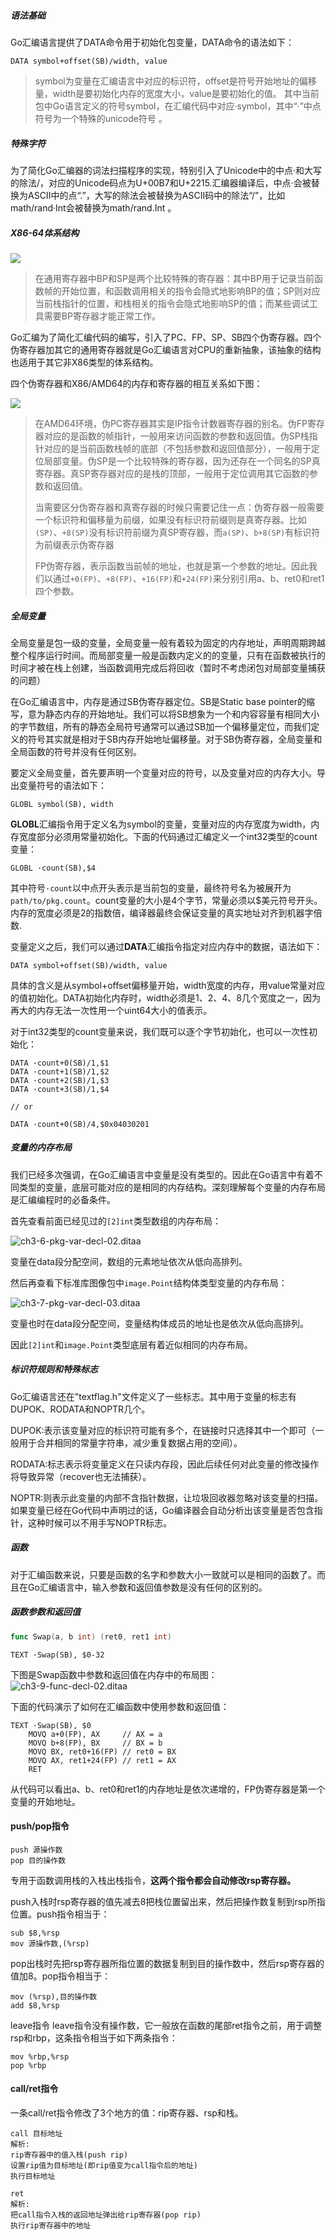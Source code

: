 ##### 语法基础

Go汇编语言提供了DATA命令用于初始化包变量，DATA命令的语法如下：

```
DATA symbol+offset(SB)/width, value
```
> symbol为变量在汇编语言中对应的标识符，offset是符号开始地址的偏移量，width是要初始化内存的宽度大小，value是要初始化的值。
> 其中当前包中Go语言定义的符号symbol，在汇编代码中对应·symbol，其中“·”中点符号为一个特殊的unicode符号 。

##### 特殊字符
为了简化Go汇编器的词法扫描程序的实现，特别引入了Unicode中的中点·和大写的除法/，对应的Unicode码点为U+00B7和U+2215.汇编器编译后，中点·会被替换为ASCII中的点“.”，大写的除法会被替换为ASCII码中的除法“/”，比如math/rand·Int会被替换为math/rand.Int 。

##### X86-64体系结构

![](README.assets/ch3-2-arch-amd64-01.ditaa.png)

> 在通用寄存器中BP和SP是两个比较特殊的寄存器：其中BP用于记录当前函数帧的开始位置，和函数调用相关的指令会隐式地影响BP的值；SP则对应当前栈指针的位置，和栈相关的指令会隐式地影响SP的值；而某些调试工具需要BP寄存器才能正常工作。

Go汇编为了简化汇编代码的编写，引入了PC、FP、SP、SB四个伪寄存器。四个伪寄存器加其它的通用寄存器就是Go汇编语言对CPU的重新抽象，该抽象的结构也适用于其它非X86类型的体系结构。

四个伪寄存器和X86/AMD64的内存和寄存器的相互关系如下图：

![](README.assets/ch3-3-arch-amd64-02.ditaa.png)

> 在AMD64环境，伪PC寄存器其实是IP指令计数器寄存器的别名。伪FP寄存器对应的是函数的帧指针，一般用来访问函数的参数和返回值。伪SP栈指针对应的是当前函数栈帧的底部（不包括参数和返回值部分），一般用于定位局部变量。伪SP是一个比较特殊的寄存器，因为还存在一个同名的SP真寄存器。真SP寄存器对应的是栈的顶部，一般用于定位调用其它函数的参数和返回值。
>
> 当需要区分伪寄存器和真寄存器的时候只需要记住一点：伪寄存器一般需要一个标识符和偏移量为前缀，如果没有标识符前缀则是真寄存器。比如`(SP)`、`+8(SP)`没有标识符前缀为真SP寄存器，而`a(SP)`、`b+8(SP)`有标识符为前缀表示伪寄存器
>
> FP伪寄存器，表示函数当前帧的地址，也就是第一个参数的地址。因此我们以通过`+0(FP)`、`+8(FP)`、`+16(FP)`和`+24(FP)`来分别引用a、b、ret0和ret1四个参数。



##### 全局变量

全局变量是包一级的变量，全局变量一般有着较为固定的内存地址，声明周期跨越整个程序运行时间。而局部变量一般是函数内定义的的变量，只有在函数被执行的时间才被在栈上创建，当函数调用完成后将回收（暂时不考虑闭包对局部变量捕获的问题）

在Go汇编语言中，内存是通过SB伪寄存器定位。SB是Static base pointer的缩写，意为静态内存的开始地址。我们可以将SB想象为一个和内容容量有相同大小的字节数组，所有的静态全局符号通常可以通过SB加一个偏移量定位，而我们定义的符号其实就是相对于SB内存开始地址偏移量。对于SB伪寄存器，全局变量和全局函数的符号并没有任何区别。

要定义全局变量，首先要声明一个变量对应的符号，以及变量对应的内存大小。导出变量符号的语法如下：

```
GLOBL symbol(SB), width
```

**GLOBL**汇编指令用于定义名为symbol的变量，变量对应的内存宽度为width，内存宽度部分必须用常量初始化。下面的代码通过汇编定义一个int32类型的count变量：

```
GLOBL ·count(SB),$4
```

其中符号`·count`以中点开头表示是当前包的变量，最终符号名为被展开为`path/to/pkg.count`。count变量的大小是4个字节，常量必须以$美元符号开头。内存的宽度必须是2的指数倍，编译器最终会保证变量的真实地址对齐到机器字倍数.

变量定义之后，我们可以通过**DATA**汇编指令指定对应内存中的数据，语法如下：

```
DATA symbol+offset(SB)/width, value
```

具体的含义是从symbol+offset偏移量开始，width宽度的内存，用value常量对应的值初始化。DATA初始化内存时，width必须是1、2、4、8几个宽度之一，因为再大的内存无法一次性用一个uint64大小的值表示。

对于int32类型的count变量来说，我们既可以逐个字节初始化，也可以一次性初始化：

```
DATA ·count+0(SB)/1,$1
DATA ·count+1(SB)/1,$2
DATA ·count+2(SB)/1,$3
DATA ·count+3(SB)/1,$4

// or

DATA ·count+0(SB)/4,$0x04030201
```

##### 变量的内存布局

我们已经多次强调，在Go汇编语言中变量是没有类型的。因此在Go语言中有着不同类型的变量，底层可能对应的是相同的内存结构。深刻理解每个变量的内存布局是汇编编程时的必备条件。

首先查看前面已经见过的`[2]int`类型数组的内存布局：

![ch3-6-pkg-var-decl-02.ditaa](README.assets/ch3-6-pkg-var-decl-02.ditaa.png)

变量在data段分配空间，数组的元素地址依次从低向高排列。

然后再查看下标准库图像包中`image.Point`结构体类型变量的内存布局：

![ch3-7-pkg-var-decl-03.ditaa](README.assets/ch3-7-pkg-var-decl-03.ditaa.png)

变量也时在data段分配空间，变量结构体成员的地址也是依次从低向高排列。

因此`[2]int`和`image.Point`类型底层有着近似相同的内存布局。

##### 标识符规则和特殊标志

Go汇编语言还在"textflag.h"文件定义了一些标志。其中用于变量的标志有DUPOK、RODATA和NOPTR几个。

DUPOK:表示该变量对应的标识符可能有多个，在链接时只选择其中一个即可（一般用于合并相同的常量字符串，减少重复数据占用的空间）。

RODATA:标志表示将变量定义在只读内存段，因此后续任何对此变量的修改操作将导致异常（recover也无法捕获）。

NOPTR:则表示此变量的内部不含指针数据，让垃圾回收器忽略对该变量的扫描。如果变量已经在Go代码中声明过的话，Go编译器会自动分析出该变量是否包含指针，这种时候可以不用手写NOPTR标志。

##### 函数

对于汇编函数来说，只要是函数的名字和参数大小一致就可以是相同的函数了。而且在Go汇编语言中，输入参数和返回值参数是没有任何的区别的。

##### 函数参数和返回值

```go
func Swap(a, b int) (ret0, ret1 int)
```

```
TEXT ·Swap(SB), $0-32
```

下图是Swap函数中参数和返回值在内存中的布局图：
![ch3-9-func-decl-02.ditaa](README.assets/ch3-9-func-decl-02.ditaa.png)

下面的代码演示了如何在汇编函数中使用参数和返回值：

```
TEXT ·Swap(SB), $0
    MOVQ a+0(FP), AX     // AX = a
    MOVQ b+8(FP), BX     // BX = b
    MOVQ BX, ret0+16(FP) // ret0 = BX
    MOVQ AX, ret1+24(FP) // ret1 = AX
    RET
```

从代码可以看出a、b、ret0和ret1的内存地址是依次递增的，FP伪寄存器是第一个变量的开始地址。


#### push/pop指令
```
push 源操作数
pop 目的操作数
```
专用于函数调用栈的入栈出栈指令，**这两个指令都会自动修改rsp寄存器。**

push入栈时rsp寄存器的值先减去8把栈位置留出来，然后把操作数复制到rsp所指位置。push指令相当于：
```
sub $8,%rsp
mov 源操作数,(%rsp)
```
pop出栈时先把rsp寄存器所指位置的数据复制到目的操作数中，然后rsp寄存器的值加8。pop指令相当于：
```
mov (%rsp),目的操作数
add $8,%rsp
```
leave指令
leave指令没有操作数，它一般放在函数的尾部ret指令之前，用于调整rsp和rbp，这条指令相当于如下两条指令：
```
mov %rbp,%rsp
pop %rbp
```
#### call/ret指令
一条call/ret指令修改了3个地方的值：rip寄存器、rsp和栈。
```
call 目标地址
解析:
rip寄存器中的值入栈(push rip)
设置rip值为目标地址(即rip值变为call指令后的地址)
执行目标地址

ret
解析:
把call指令入栈的返回地址弹出给rip寄存器(pop rip)
执行rip寄存器中的地址
```

